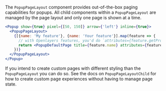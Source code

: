 The `PopupPageLayout` component provides out-of-the-box paging capabilities for popups. All child components within a `PopupPageLayout` are managed by the page layout and only one page is shown at a time.

```jsx
<Popup show={true} pixel={[50, 150]} arrow={'left'} inline={true}>
  <PopupPageLayout>
    {[{name: 'My feature'}, {name: 'Your feature'}].map(feature => {
      // with Openlayers features, you'd do `attributes={feature.getProperties()}`
      return <PopupDefaultPage title={feature.name} attributes={feature} />
    })}
  </PopupPageLayout>
</Popup>
```

If you intend to create custom pages with different styling than the `PopupPageLayout` you can do so. See the docs on `PopupPageLayoutChild` for how to create custom page experiences without having to manage page state.
